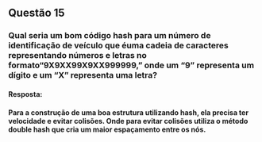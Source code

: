 ## Questão 15
### Qual seria um bom código hash para um número de identificação de veículo que éuma cadeia de caracteres representando números e letras no formato“9X9XX99X9XX999999,” onde um “9” representa um dígito e um “X” representa uma letra?

#### Resposta:
#### Para a construção de uma boa estrutura utilizando hash, ela precisa ter velocidade e evitar colisões. Onde para evitar colisões utiliza o método double hash que cria um maior espaçamento entre os nós.
